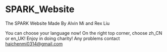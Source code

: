 # SPARK_Website
 The SPARK Website
Made By Alvin Mi and Rex Liu

You can choose your language now!
On the right top corner, choose zh_CN or en_UK!
Enjoy in doing charity!
Any problems contact haichenmi0314@gmail.com
